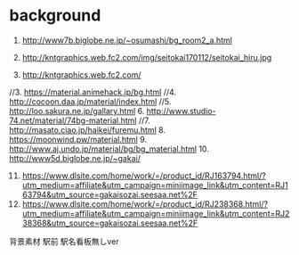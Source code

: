 # background

1. http://www7b.biglobe.ne.jp/~osumashi/bg_room2_a.html
2. http://kntgraphics.web.fc2.com/img/seitokai170112/seitokai_hiru.jpg


1. http://kntgraphics.web.fc2.com/

//3. https://material.animehack.jp/bg.html
//4. http://cocoon.daa.jp/material/index.html
//5. http://loo.sakura.ne.jp/gallary.html
6. http://www.studio-74.net/material/74bg-material.html
//7. http://masato.ciao.jp/haikei/furemu.html
8. https://moonwind.pw/material.html
9. http://www.aj.undo.jp/material/bg/bg_material.html
10. http://www5d.biglobe.ne.jp/~gakai/

11. https://www.dlsite.com/home/work/=/product_id/RJ163794.html/?utm_medium=affiliate&utm_campaign=miniimage_link&utm_content=RJ163794&utm_source=gakaisozai.seesaa.net%2F
12. https://www.dlsite.com/home/work/=/product_id/RJ238368.html/?utm_medium=affiliate&utm_campaign=miniimage_link&utm_content=RJ238368&utm_source=gakaisozai.seesaa.net%2F

背景素材 駅前 駅名看板無しver